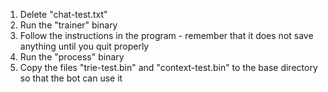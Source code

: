 1. Delete "chat-test.txt"
2. Run the "trainer" binary
3. Follow the instructions in the program - remember that it does not save anything until you quit properly
4. Run the "process" binary
5. Copy the files "trie-test.bin" and "context-test.bin" to the base directory so that the bot can use it